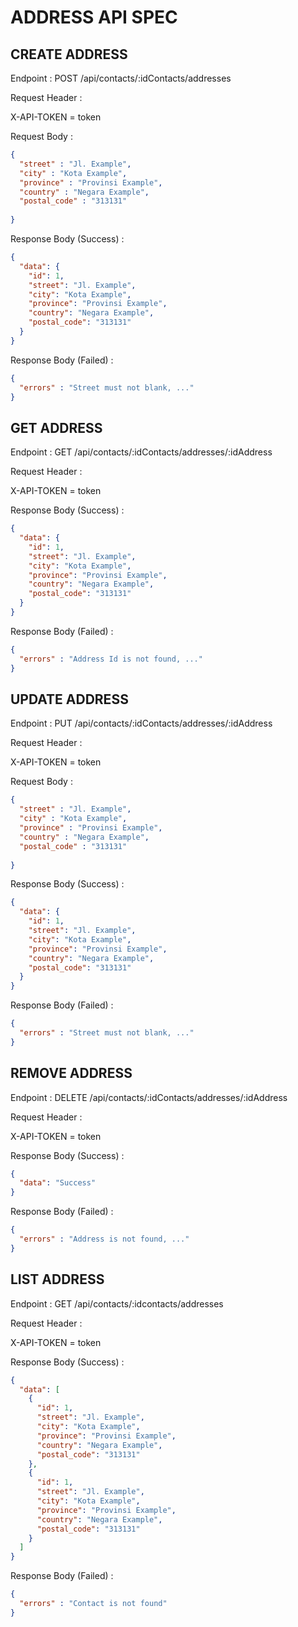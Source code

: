 # ADDRESS API SPEC

## CREATE ADDRESS
Endpoint        : POST /api/contacts/:idContacts/addresses 

Request Header    :

X-API-TOKEN = token

Request Body    :

```json
{
  "street" : "Jl. Example",
  "city" : "Kota Example",
  "province" : "Provinsi Example",
  "country" : "Negara Example",
  "postal_code" : "313131"
  
}
```

Response Body (Success)   :

```json
{
  "data": {
    "id": 1,
    "street": "Jl. Example",
    "city": "Kota Example",
    "province": "Provinsi Example",
    "country": "Negara Example",
    "postal_code": "313131"
  }
}
```

Response Body (Failed)   :

```json
{
  "errors" : "Street must not blank, ..."
}
```

## GET ADDRESS
Endpoint        : GET /api/contacts/:idContacts/addresses/:idAddress

Request Header    :

X-API-TOKEN = token

Response Body (Success)   :

```json
{
  "data": {
    "id": 1,
    "street": "Jl. Example",
    "city": "Kota Example",
    "province": "Provinsi Example",
    "country": "Negara Example",
    "postal_code": "313131"
  }
}
```

Response Body (Failed)   :

```json
{
  "errors" : "Address Id is not found, ..."
}
```

## UPDATE ADDRESS
Endpoint        : PUT /api/contacts/:idContacts/addresses/:idAddress

Request Header    :

X-API-TOKEN = token

Request Body    :

```json
{
  "street" : "Jl. Example",
  "city" : "Kota Example",
  "province" : "Provinsi Example",
  "country" : "Negara Example",
  "postal_code" : "313131"
  
}
```

Response Body (Success)   :

```json
{
  "data": {
    "id": 1,
    "street": "Jl. Example",
    "city": "Kota Example",
    "province": "Provinsi Example",
    "country": "Negara Example",
    "postal_code": "313131"
  }
}
```

Response Body (Failed)   :

```json
{
  "errors" : "Street must not blank, ..."
}
```

## REMOVE ADDRESS
Endpoint        : DELETE /api/contacts/:idContacts/addresses/:idAddress

Request Header    :

X-API-TOKEN = token

Response Body (Success)   :

```json
{
  "data": "Success"
}
```

Response Body (Failed)   :

```json
{
  "errors" : "Address is not found, ..."
}
```

## LIST ADDRESS
Endpoint        : GET /api/contacts/:idcontacts/addresses

Request Header    :

X-API-TOKEN = token

Response Body (Success)   :

```json
{
  "data": [
    {
      "id": 1,
      "street": "Jl. Example",
      "city": "Kota Example",
      "province": "Provinsi Example",
      "country": "Negara Example",
      "postal_code": "313131"
    },
    {
      "id": 1,
      "street": "Jl. Example",
      "city": "Kota Example",
      "province": "Provinsi Example",
      "country": "Negara Example",
      "postal_code": "313131"
    }
  ]
}
```

Response Body (Failed)   :

```json
{
  "errors" : "Contact is not found"
}
```